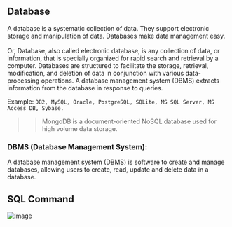 ## Database
A database is a systematic collection of data. They support electronic storage and manipulation of data. Databases make data management easy.
<br><br>
Or, Database, also called electronic database, is any collection of data, or information, that is specially organized for rapid search and retrieval by a computer. Databases are structured to facilitate the storage, retrieval, modification, and deletion of data in conjunction with various data-processing operations. A database management system (DBMS) extracts information from the database in response to queries.

Example: 
```DB2, MySQL, Oracle, PostgreSQL, SQLite, MS SQL Server, MS Access DB, Sybase.```

>> MongoDB is a document-oriented NoSQL database used for high volume data storage. 

### DBMS (Database Management System):
A database management system (DBMS) is software to create and manage databases, allowing users to create, read, update and delete data in a database.

## SQL Command 
![image](https://user-images.githubusercontent.com/83280369/202865745-d2545938-e743-4b17-a80f-011c2c0d64c3.png)
